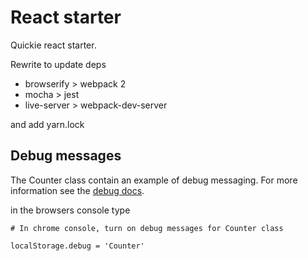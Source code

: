 # React starter

Quickie react starter.

Rewrite to update deps
- browserify > webpack 2
- mocha > jest
- live-server > webpack-dev-server

and add yarn.lock

## Debug messages

The Counter class contain an example of debug messaging. For more information see the [debug docs](https://www.npmjs.com/package/debug).

in the browsers console type

```
# In chrome console, turn on debug messages for Counter class

localStorage.debug = 'Counter'
```
